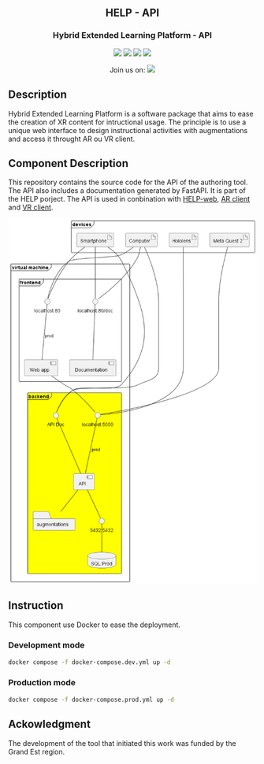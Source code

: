 <h2 align="center">HELP - API</h2>
<h3 align="center">Hybrid Extended Learning Platform - API</h3>
<p align="center">
    <a href=""><img src="https://img.shields.io/badge/python-3670A0?logo=python&logoColor=ffdd54"/></a>
    <a href=""><img src="https://img.shields.io/badge/FastAPI-005571?logo=fastapi"/></a>
    <a href=""><img src="https://img.shields.io/badge/postgres-%23316192.svg?logo=postgresql&logoColor=white"/></a>
    <a href=""><img src="https://img.shields.io/badge/-Docker-2496ED?logo=docker&logoColor=FFFFFF"/></a>
</p>
<p align="center"> Join us on: 
<a href="https://discord.gg/GeR6cFV9nq"><img src="https://img.shields.io/badge/Discord-%235865F2.svg?logo=discord&logoColor=white"/></a>
</p>

## Description
Hybrid Extended Learning Platform is a software package that aims to ease the creation of XR content for intructional usage. The principle is to use a unique web interface to design instructional activities with augmentations and access it throught AR ou VR client. 

## Component Description
This repository contains the source code for the API of the authoring tool. The API also includes a documentation generated by FastAPI. It is part of the HELP porject. The API is used in conbination with [HELP-web](https://github.com/ERPI-UL/HELP-web), [AR client](https://github.com/ERPI-UL/HELP-ARclient) and [VR client](https://github.com/ERPI-UL/HELP-VRclient).

![position in the achirtecture](./docs/physical-archi-2-API-prod.png)


## Instruction
This component use Docker to ease the deployment.
### Development mode

```sh
docker compose -f docker-compose.dev.yml up -d
```
### Production mode
```sh
docker compose -f docker-compose.prod.yml up -d
```

## Ackowledgment
The development of the tool that initiated this work was funded by the Grand Est region.